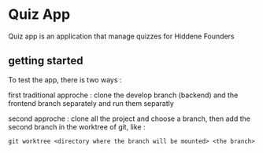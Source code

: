 # Quiz App

Quiz app is an application that manage quizzes for Hiddene Founders

## getting started

To test the app, there is two ways :

first traditional approche : clone the develop branch (backend) and the frontend branch separately and run them separatly

second approche : clone all the project and choose a branch, then add the second branch in the worktree of git, like :
```
git worktree <directory where the branch will be mounted> <the branch>
```

